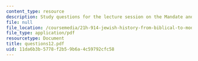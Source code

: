 ```yaml
---
content_type: resource
description: Study questions for the lecture session on the Mandate and Israel.
file: null
file_location: /coursemedia/21h-914-jewish-history-from-biblical-to-modern-times-fall-2007/11da6b3b5778f2b59b6a4c59792cfc58_questions12.pdf
file_type: application/pdf
resourcetype: Document
title: questions12.pdf
uid: 11da6b3b-5778-f2b5-9b6a-4c59792cfc58
---
```

